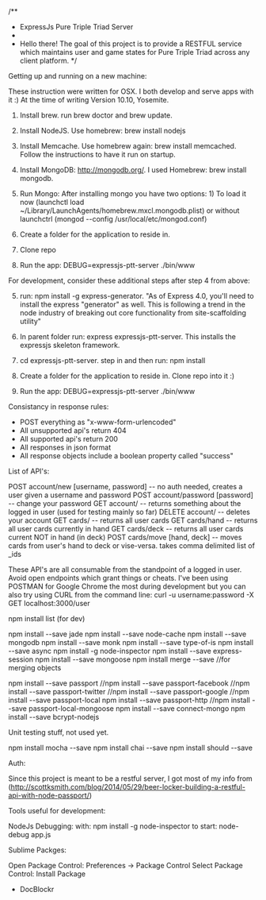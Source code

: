 /**
 * ExpressJs Pure Triple Triad Server
 * 
 * Hello there! The goal of this project is to provide a RESTFUL service which maintains user and game states for Pure Triple Triad across any client platform.
 */

Getting up and running on a new machine:

These instruction were written for OSX. I both develop and serve apps with it :) At the time of writing Version 10.10, Yosemite.

1) Install brew. run brew doctor and brew update.

2) Install NodeJS. Use homebrew: brew install nodejs

3) Install Memcache. Use homebrew again: brew install memcached. Follow the instructions to have it run on startup.

4) Install MongoDB: http://mongodb.org/. I used Homebrew: brew install mongodb. 

5) Run Mongo: After installing mongo you have two options: 1) To load it now (launchctl load ~/Library/LaunchAgents/homebrew.mxcl.mongodb.plist) or without launchctrl (mongod --config /usr/local/etc/mongod.conf)

6) Create a folder for the application to reside in.

7) Clone repo

8) Run the app: DEBUG=expressjs-ptt-server ./bin/www



For development, consider these additional steps after step 4 from above:

5) run: npm install -g express-generator. "As of Express 4.0, you'll need to install the express "generator" as well. This is following a trend in the node industry of breaking out core functionality from site-scaffolding utility"

6) In parent folder run: express expressjs-ptt-server. This installs the expressjs skeleton framework.

7) cd expressjs-ptt-server. step in and then run: npm install

8) Create a folder for the application to reside in. Clone repo into it :)

9) Run the app: DEBUG=expressjs-ptt-server ./bin/www


Consistancy in response rules:

- POST everything as "x-www-form-urlencoded"
- All unsupported api's return 404
- All supported api's return 200
- All responses in json format
- All response objects include a boolean property called "success"



List of API's:


POST 	account/new	  	 		[username, password]		-- no auth needed, creates a user given a username and password
POST 	account/password		[password]					-- change your password
GET 	account/											-- returns something about the logged in user (used for testing mainly so far)
DELETE	account/											-- deletes your account
GET 	cards/												-- returns all user cards
GET 	cards/hand 											-- returns all user cards currently in hand
GET 	cards/deck 											-- returns all user cards current NOT in hand (in deck)
POST 	cards/move 				[hand, deck]				-- moves cards from user's hand to deck or vise-versa. takes comma delimited list of _ids

These API's are all consumable from the standpoint of a logged in user. Avoid open endpoints which grant things or cheats.
I've been using POSTMAN for Google Chrome the most during development but you can also try using CURL from the command line:
curl -u username:password -X GET localhost:3000/user




npm install list (for dev)

npm install --save jade
npm install --save node-cache
npm install --save mongodb
npm install --save monk
npm install --save type-of-is
npm install --save async
npm install -g node-inspector
npm install --save express-session
npm install --save mongoose
npm install merge --save					//for merging objects

npm install --save passport
//npm install --save passport-facebook
//npm install --save passport-twitter
//npm install --save passport-google
//npm install --save passport-local
npm install --save passport-http
//npm install --save passport-local-mongoose
npm install --save connect-mongo
npm install --save bcrypt-nodejs


Unit testing stuff, not used yet.

npm install mocha --save
npm install chai --save
npm install should --save



Auth:

Since this project is meant to be a restful server, I got most of my info from (http://scottksmith.com/blog/2014/05/29/beer-locker-building-a-restful-api-with-node-passport/)



Tools useful for development:

NodeJs Debugging:
with: npm install -g node-inspector
to start: node-debug app.js

Sublime Packges: 

Open Package Control: Preferences -> Package Control
Select Package Control: Install Package

- DocBlockr


